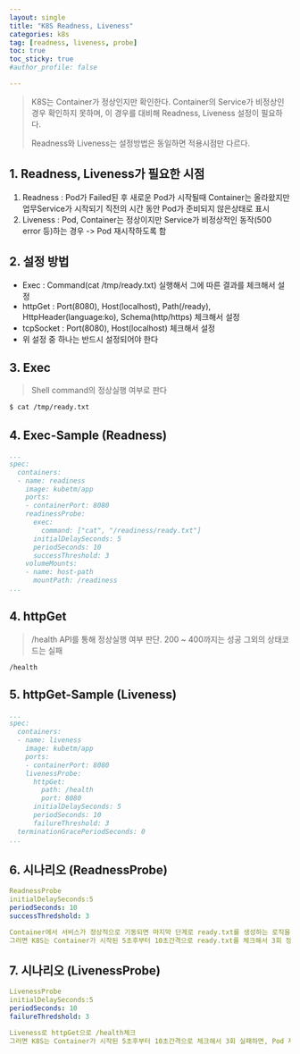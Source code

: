 ```yaml
---
layout: single
title: "K8S Readness, Liveness"
categories: k8s
tag: [readness, liveness, probe]
toc: true
toc_sticky: true
#author_profile: false

---
```




> K8S는 Container가 정상인지만 확인한다. Container의 Service가 비정상인 경우 확인하지 못하며, 이 경우를 대비해 Readness, Liveness 설정이 필요하다.<br>
>
> Readness와 Liveness는 설정방법은 동일하면 적용시점만 다르다.

## 1. Readness, Liveness가 필요한 시점

1. Readness : Pod가 Failed된 후 새로운 Pod가 시작될때 Container는 올라왔지만 업무Service가 시작되기 직전의 시간 동안 Pod가 준비되지 않은상태로 표시
2. Liveness : Pod, Container는 정상이지만 Service가 비정상적인 동작(500 error 등)하는 경우 -> Pod 재시작하도록 함

## 2. 설정 방법

* Exec : Command(cat /tmp/ready.txt) 실행해서 그에 따른 결과를 체크해서 설정
* httpGet : Port(8080), Host(localhost), Path(/ready), HttpHeader(language:ko), Schema(http/https) 체크해서 설정
* tcpSocket : Port(8080), Host(localhost) 체크해서 설정
* 위 설정 중 하나는 반드시 설정되어야 한다

## 3. Exec

> Shell command의 정상실행 여부로 판다

```bash
$ cat /tmp/ready.txt
```

## 4. Exec-Sample (Readness)

```yaml
...
spec:
  containers:
  - name: readiness
    image: kubetm/app
    ports:
    - containerPort: 8080	
    readinessProbe:
      exec:
        command: ["cat", "/readiness/ready.txt"]
      initialDelaySeconds: 5
      periodSeconds: 10
      successThreshold: 3
    volumeMounts:
    - name: host-path
      mountPath: /readiness
...      
```

## 4. httpGet

> /health API를 통해 정상실행 여부 판단. 200 ~ 400까지는 성공 그외의 상태코드는 실패

```http
/health
```

## 5. httpGet-Sample (Liveness)

```yaml
...
spec:
  containers:
  - name: liveness
    image: kubetm/app
    ports:
    - containerPort: 8080
    livenessProbe:
      httpGet:
        path: /health
        port: 8080
      initialDelaySeconds: 5
      periodSeconds: 10
      failureThreshold: 3
  terminationGracePeriodSeconds: 0
...
```



## 6. 시나리오 (ReadnessProbe)

```yaml
ReadnessProbe
initialDelaySeconds:5
periodSeconds: 10
successThredshold: 3

Container에서 서비스가 정상적으로 기동되면 마지막 단계로 ready.txt를 생성하는 로직을 넣는다. 
그러면 K8S는 Container가 시작된 5초후부터 10초간격으로 ready.txt를 체크해서 3회 정상적으로 확인되면, Pod의 ContainerReady를 true, Ready를 true로 설정한다. 그리고 Endpoint도 Pod의 IP가 NotReadAddr -> Addresses로 위치가 바뀐다. 
```



## 7. 시나리오 (LivenessProbe)

```yaml
LivenessProbe
initialDelaySeconds:5
periodSeconds: 10
failureThredshold: 3

Liveness로 httpGet으로 /health체크
그러면 K8S는 Container가 시작된 5초후부터 10초간격으로 체크해서 3회 실패하면, Pod 재시작 된디ㅏ
```







